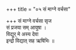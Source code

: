 +++
title = "०५ सं माग्ने वर्चसा"

+++
सं माग्ने वर्चसा सृज  
सं प्रजया सम् आयुषा ।  
विद्युर् मे अस्य देवा  
इन्द्रो विद्यात् सह ऋषिभिः ॥